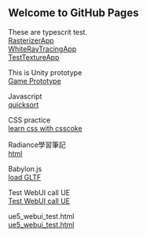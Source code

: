 ## Welcome to GitHub Pages

These are typescrit test.  
[RasterizerApp](RasterizerApp.html)  
[WhiteRayTracingApp](WhiteRayTracingApp.html)  
[TestTextureApp](TestTextureApp.html)


This is Unity prototype  
[Game Prototype](/Game/index.html)


Javascript  
[quicksort](quicksort/index.html)


CSS practice  
[learn css with csscoke](https://htmlpreview.github.io/?https://github.com/xwc2021/what-is-radiance/blob/main/learn_css_with_csscoke.html) 


Radiance學習筆記  
[html](https://xwc2021.github.io/mypage/radiance-reading-notes/index.html) 


Babylon.js  
[load GLTF](https://xwc2021.github.io/mypage/WebModelViewer) 


Test WebUI call UE  
[Test WebUI call UE ](https://xwc2021.github.io/mypage/webui_call_ue_test.html) 

ue5_webui_test.html  
[ue5_webui_test.html](https://xwc2021.github.io/mypage/ue5_webui_test.html) 
